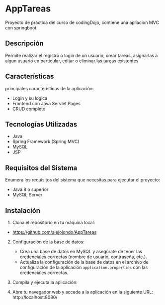 # AppTareas


Proyecto de practica del curso de codingDojo, contiene una apliacion MVC con springboot

## Descripción
Permite realizar el registro o login de un usuario, crear tareas, asignarlas a algun usuario en particular, editar o eliminar las tareas existentes 


## Características

principales características de la aplicación:

- Login y su logica
- Frontend con Java Servlet Pages
- CRUD completo

## Tecnologías Utilizadas

- Java
- Spring Framework (Spring MVC)
- MySQL
- JSP

## Requisitos del Sistema

Enumera los requisitos del sistema que necesitas para ejecutar el proyecto:

- Java 8 o superior
- MySQL Server
  

## Instalación

1. Clona el repositorio en tu máquina local:

- https://github.com/alejolondo/AppTareas


2. Configuración de la base de datos:

   - Crea una base de datos en MySQL y asegúrate de tener las credenciales correctas (nombre de usuario, contraseña, etc.).
   - Actualiza la configuración de la base de datos en el archivo de configuración de la aplicación `application.properties` con las credenciales correctas.

3. Compila y ejecuta la aplicación:
  
4. Abre tu navegador web y accede a la aplicación en la siguiente URL:
   http://localhost:8080/
